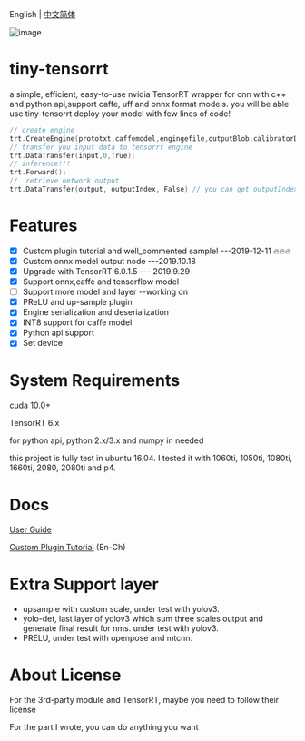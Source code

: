 <!--
 * @Description: In User Settings Edit
 * @Author: zerollzeng
 * @Date: 2019-08-23 09:16:35
 * @LastEditTime : 2019-12-18 15:05:43
 * @LastEditors  : zerollzeng
 -->

English | [中文简体](https://github.com/zerollzeng/tiny-tensorrt/blob/master/docs/README-CN.md)

![image](https://user-images.githubusercontent.com/38289304/70904144-96992680-203b-11ea-9d41-221af2fe3d5b.png)

# tiny-tensorrt
a simple, efficient, easy-to-use nvidia TensorRT wrapper for cnn with c++ and python api,support caffe, uff and onnx format models. you will be able use tiny-tensorrt deploy your model with few lines of code!
```c++
// create engine
trt.CreateEngine(prototxt,caffemodel,engingefile,outputBlob,calibratorData,maxBatchSize,runMode);
// transfer you input data to tensorrt engine
trt.DataTransfer(input,0,True);
// inference!!!
trt.Forward();
//  retrieve network output
trt.DataTransfer(output, outputIndex, False) // you can get outputIndex in CreateEngine phase
```

# Features
- [x] Custom plugin tutorial and well_commented sample! ---2019-12-11 :fire::fire::fire:
- [x] Custom onnx model output node  ---2019.10.18
- [x] Upgrade with TensorRT 6.0.1.5 --- 2019.9.29
- [x] Support onnx,caffe and tensorflow model
- [ ] Support more model and layer --working on
- [x] PReLU and up-sample plugin
- [x] Engine serialization and deserialization
- [x] INT8 support for caffe model
- [x] Python api support
- [x] Set device

# System Requirements
cuda 10.0+

TensorRT 6.x

for python api, python 2.x/3.x and numpy in needed

this project is fully test in ubuntu 16.04. I tested it with 1060ti, 1050ti, 1080ti, 1660ti, 2080, 2080ti and p4.

# Docs

[User Guide](https://github.com/zerollzeng/tiny-tensorrt/blob/master/docs/UserGuide.md)

[Custom Plugin Tutorial](https://github.com/zerollzeng/tiny-tensorrt/blob/master/docs/CustomPlugin.md) (En-Ch)

# Extra Support layer
- upsample with custom scale, under test with yolov3.
- yolo-det, last layer of yolov3 which sum three scales output and generate final result for nms. under test with yolov3.
- PRELU, under test with openpose and mtcnn.

# About License
For the 3rd-party module and TensorRT, maybe you need to follow their license

For the part I wrote, you can do anything you want


